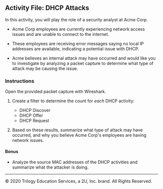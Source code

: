## Activity File: DHCP Attacks

In this activity, you will play the role of a security analyst at Acme Corp.

- Acme Corp employees are currently experiencing network access issues and are unable to connect to the internet.

- These employees are receiving error messages saying no local IP addresses are available, indicating a potential issue with DHCP.

- Acme believes an internal attack may have occurred and would like you to investigate by analyzing a packet capture to determine what type of attack may be causing the issue.

### Instructions
   
Open the provided packet capture with Wireshark.

1. Create a filter to determine the count for _each_ DHCP activity:
    - DHCP Discover
    - DHCP Offer
    - DHCP Request

2. Based on these results, summarize what type of attack may have occurred, and why you believe Acme Corp's employees are having network issues.

#### Bonus
 - Analyze the source MAC addresses of the DHCP activities and summarize what the attacker is doing.
---
© 2020 Trilogy Education Services, a 2U, Inc. brand. All Rights Reserved.